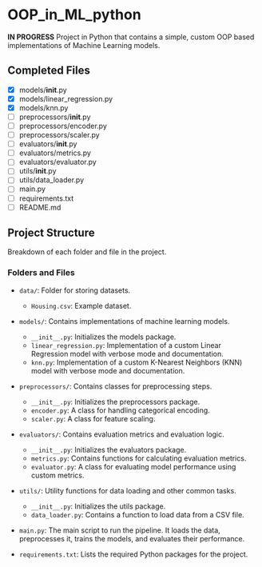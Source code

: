 # OOP_in_ML_python
**IN PROGRESS** Project in Python that contains a simple, custom OOP based implementations of Machine Learning models.

## Completed Files

- [x] models/__init__.py
- [x] models/linear_regression.py
- [x] models/knn.py
- [ ] preprocessors/__init__.py
- [ ] preprocessors/encoder.py
- [ ] preprocessors/scaler.py
- [ ] evaluators/__init__.py
- [ ] evaluators/metrics.py
- [ ] evaluators/evaluator.py
- [ ] utils/__init__.py
- [ ] utils/data_loader.py
- [ ] main.py
- [ ] requirements.txt
- [ ] README.md

## Project Structure

Breakdown of each folder and file in the project.

### Folders and Files

- `data/`: Folder for storing datasets.
  - `Housing.csv`: Example dataset.

- `models/`: Contains implementations of machine learning models.
  - `__init__.py`: Initializes the models package.
  - `linear_regression.py`: Implementation of a custom Linear Regression model with verbose mode and documentation.
  - `knn.py`: Implementation of a custom K-Nearest Neighbors (KNN) model with verbose mode and documentation.

- `preprocessors/`: Contains classes for preprocessing steps.
  - `__init__.py`: Initializes the preprocessors package.
  - `encoder.py`: A class for handling categorical encoding.
  - `scaler.py`: A class for feature scaling.

- `evaluators/`: Contains evaluation metrics and evaluation logic.
  - `__init__.py`: Initializes the evaluators package.
  - `metrics.py`: Contains functions for calculating evaluation metrics.
  - `evaluator.py`: A class for evaluating model performance using custom metrics.

- `utils/`: Utility functions for data loading and other common tasks.
  - `__init__.py`: Initializes the utils package.
  - `data_loader.py`: Contains a function to load data from a CSV file.

- `main.py`: The main script to run the pipeline. It loads the data, preprocesses it, trains the models, and evaluates their performance.

- `requirements.txt`: Lists the required Python packages for the project.
